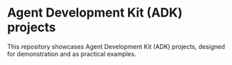 # Agent Development Kit (ADK) projects
This repository showcases Agent Development Kit (ADK) projects, designed for demonstration and as practical examples.
